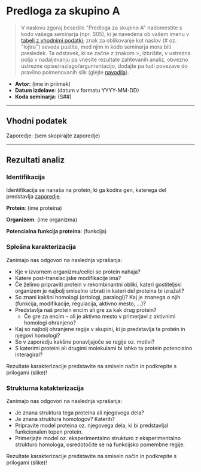 # Predloga za skupino A

> V naslovu zgoraj besedilo "Predloga za skupino A" nadomestite s kodo vašega seminarja (npr. S05), ki je navedena ob vašem imenu v [tabeli z vhodnimi podatki](seminar.md); znak za oblikovanje kot naslov (# oz. "lojtra") seveda pustite, med njim in kodo seminarja mora biti presledek. Ta odstavek, ki se začne z znakom >, izbrišite, v ustrezna polja v nadaljevanju pa vnesite rezultate zahtevanih analiz, obvezno ustrezne opise/razlago/argumentacijo, dodajte pa tudi povezave do pravilno poimenovanih slik (glejte [navodila](navodila.md)).

- **Avtor**: (ime in priimek)
- **Datum izdelave**: (datum v formatu YYYY-MM-DD)
- **Koda seminarja**: (S##)

---
## Vhodni podatek

Zaporedje: (sem skopirajte zaporedje)

---
## Rezultati analiz

### Identifikacija
Identifikacija se nanaša na protein, ki ga kodira gen, katerega del predstavlja  [zaporedje](#vhodni-podatek).

**Protein**: (ime proteina)

**Organizem**: (ime organizma)

**Potencialna funkcija proteina**: (funkcija)

### Splošna karakterizacija
Zanimajo nas odgovori na naslednja vprašanja:
- Kje v izvornem organizmu/celici se protein nahaja?
- Katere post-translacijske modifikacije ima?
- Če želimo pripraviti protein v rekombinantni obliki, kateri gostiteljski organizem je najbolj smiselno izbrati in kateri del proteina bi izražali?
- So znani kakšni homologi (ortologi, paralogi)? Kaj je znanega o njih (funkcija, modifikacije, regulacija, aktivno mesto, ...)?
- Predstavlja naš protein encim ali gre za kak drug protein?
  - Če gre za encim – ali je aktivno mesto v primerjavi z aktivnimi homologi ohranjeno?
- Kaj so najbolj ohranjene regije v skupini, ki jo predstavlja ta protein in njegovi homologi?
- So v zaporedju kakšne ponavljajoče se regije oz. motivi?
- S katerimi proteini ali drugimi molekulami bi lahko ta protein potencialno interagiral?

Rezultate karakterizacije predstavite na smiseln način in podkrepite s prilogami (slike)!

### Strukturna katakterizacija
Zanimajo nas odgovori na naslednja vprašanja:
- Je znana struktura tega proteina ali njegovega dela?
- Je znana struktura homologov? Katerih?
- Pripravite model proteina oz. njegovega dela, ki bi predstavljal funkcionalen topen protein.
- Primerjajte model oz. eksperimentalno strukturo z eksperimentalno strukturo homologa, osredotočite se na funkcijsko pomembne regije.

Rezultate karakterizacije predstavite na smiseln način in podkrepite s prilogami (slike)!